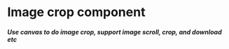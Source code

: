 # Image crop component
##### Use canvas to do image crop, support image scroll, crop, and download etc

